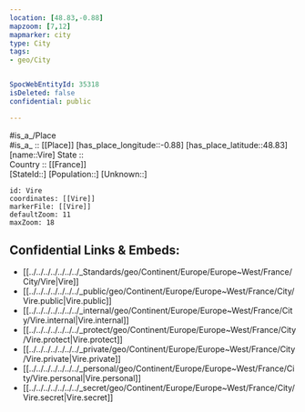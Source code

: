 ```yaml
---
location: [48.83,-0.88] 
mapzoom: [7,12] 
mapmarker: city 
type: City
tags:
- geo/City


SpocWebEntityId: 35318
isDeleted: false
confidential: public

---
```

#is_a_/Place  
#is_a_ :: [[Place]] 
[has_place_longitude::-0.88] 
[has_place_latitude::48.83] 
[name::Vire] 
State ::  
Country :: [[France]]  
[StateId::] 
[Population::] 
[Unknown::] 


```leaflet
id: Vire
coordinates: [[Vire]] 
markerFile: [[Vire]] 
defaultZoom: 11 
maxZoom: 18
```


## Confidential Links & Embeds: 
- [[../../../../../../../_Standards/geo/Continent/Europe/Europe~West/France/City/Vire|Vire]] 
- [[../../../../../../../_public/geo/Continent/Europe/Europe~West/France/City/Vire.public|Vire.public]] 
- [[../../../../../../../_internal/geo/Continent/Europe/Europe~West/France/City/Vire.internal|Vire.internal]] 
- [[../../../../../../../_protect/geo/Continent/Europe/Europe~West/France/City/Vire.protect|Vire.protect]] 
- [[../../../../../../../_private/geo/Continent/Europe/Europe~West/France/City/Vire.private|Vire.private]] 
- [[../../../../../../../_personal/geo/Continent/Europe/Europe~West/France/City/Vire.personal|Vire.personal]] 
- [[../../../../../../../_secret/geo/Continent/Europe/Europe~West/France/City/Vire.secret|Vire.secret]] 
